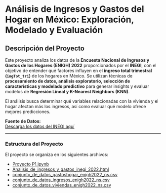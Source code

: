 ﻿# Análisis de Ingresos y Gastos del Hogar en México: Exploración, Modelado y Evaluación

## Descripción del Proyecto

Este proyecto analiza los datos de la **Encuesta Nacional de Ingresos y Gastos de los Hogares (ENIGH) 2022** proporcionados por el **INEGI**, con el objetivo de entender qué factores influyen en el **ingreso total trimestral (`ingTot_tri`)** de los hogares en México. Se utilizan técnicas de **procesamiento de datos, análisis exploratorio, selección de características y modelado predictivo** para generar insights y evaluar modelos de **Regresión Lineal y K-Nearest Neighbors (KNN)**.

El análisis busca determinar qué variables relacionadas con la vivienda y el hogar afectan más los ingresos, así como evaluar qué modelo ofrece mejores predicciones.

**Fuente de Datos:**  
[Descarga los datos del INEGI aquí](https://www.inegi.org.mx/app/descarga/ficha.html?tit=1626216&ag=0&f=csv)

---

### Estructura del Proyecto

El proyecto se organiza en los siguientes archivos:

- [Proyecto P1.ipynb](./Proyecto%20P1.ipynb)
- [Analisis_de_ingresos_y_gastos_inegi_2022.html](./Analisis_de_ingresos_y_gastos_inegi_2022.html)
- [conjunto_de_datos_gastoshogar_enigh2022_ns.csv](./conjunto_de_datos_gastoshogar_enigh2022_ns.csv)
- [conjunto_de_datos_ingresos_enigh2022_ns.csv](./conjunto_de_datos_ingresos_enigh2022_ns.csv)
- [conjunto_de_datos_viviendas_enigh2022_ns.csv](./conjunto_de_datos_viviendas_enigh2022_ns.csv)
